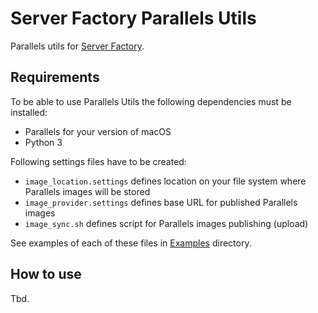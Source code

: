 # Server Factory Parallels Utils

Parallels utils for [Server Factory](https://github.com/milos85vasic/Server-Factory).

## Requirements

To be able to use Parallels Utils the following dependencies must be installed:

- Parallels for your version of macOS
- Python 3

Following settings files have to be created:

- `image_location.settings` defines location on your file system where Parallels images will be stored
- `image_provider.settings` defines base URL for published Parallels images
- `image_sync.sh` defines script for Parallels images publishing (upload)

See examples of each of these files in [Examples](./Examples) directory.

## How to use

Tbd.